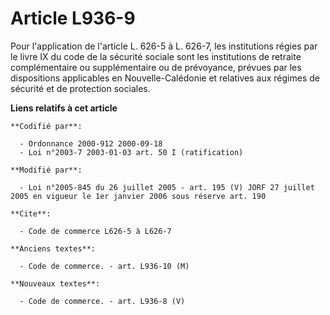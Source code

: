 # Article L936-9

Pour l'application de l'article L. 626-5 à L. 626-7, les institutions régies par le livre IX du code de la sécurité sociale
sont les institutions de retraite complémentaire ou supplémentaire ou de prévoyance, prévues par les dispositions applicables
en Nouvelle-Calédonie et relatives aux régimes de sécurité et de protection sociales.

**Liens relatifs à cet article**

	**Codifié par**:

	  - Ordonnance 2000-912 2000-09-18
	  - Loi n°2003-7 2003-01-03 art. 50 I (ratification)

	**Modifié par**:

	  - Loi n°2005-845 du 26 juillet 2005 - art. 195 (V) JORF 27 juillet 2005 en vigueur le 1er janvier 2006 sous réserve art. 190

	**Cite**:

	  - Code de commerce L626-5 à L626-7

	**Anciens textes**:

	  - Code de commerce. - art. L936-10 (M)

	**Nouveaux textes**:

	  - Code de commerce. - art. L936-8 (V)
